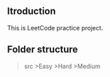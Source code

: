 ## Itroduction

This is LeetCode practice project.

## Folder structure

>src
    >Easy
    >Hard
    >Medium